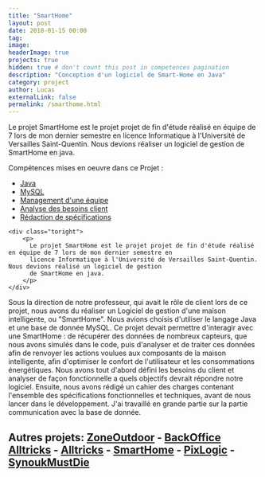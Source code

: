 ```yaml
---
title: "SmartHome"
layout: post
date: 2018-01-15 00:00
tag:
image:
headerImage: true
projects: true
hidden: true # don't count this post in competences pagination
description: "Conception d'un logiciel de Smart-Home en Java"
category: project
author: Lucas
externalLink: false
permalink: /smarthome.html
---
```



Le projet SmartHome est le projet projet de fin d'étude réalisé en équipe de 7 lors de mon dernier semestre en licence Informatique à l'Université de Versailles Saint-Quentin. Nous devions réaliser un logiciel de gestion de SmartHome en java.

Compétences mises en oeuvre dans ce Projet :

- [Java]({{site.url}}/myportfolio/csharp)
- [MySQL]({{site.url}}/myportfolio/mysql)
- [Management d'une équipe]({{site.url}}/myportfolio/team)
- [Analyse des besoins client]({{site.url}}/myportfolio/analyse-besoin)
- [Rédaction de spécifications]({{site.url}}/myportfolio/specifications)


<div class="side-by-side">

    <div class="toright">
        <p>
          Le projet SmartHome est le projet projet de fin d'étude réalisé en équipe de 7 lors de mon dernier semestre en
          licence Informatique à l'Université de Versailles Saint-Quentin. Nous devions réalisé un logiciel de gestion
          de SmartHome en java.
        </p>
    </div>
</div>

Sous la direction de notre professeur, qui avait le rôle de client lors de ce projet, nous avons du réaliser un
Logiciel de gestion d'une maison intelligente, ou "SmartHome". Nous avions choisis d'utiliser le langage
Java et une base de donnée MySQL.
Ce projet devait permettre d'interagir avec une SmartHome : de récupérer des données de nombreux capteurs, que nous avons simulés dans le code, puis d'analyser et de traiter ces données afin de renvoyer les actions voulues aux composants de la maison intelligente, afin d'optimiser le confort de l'utilisateur et les consommations énergétiques.
Nous avons tout d'abord défini les besoins du client et analyser de façon fonctionnelle a quels objectifs
devrait répondre notre logiciel.
Ensuite, nous avons rédigé un cahier des charges contenant l'ensemble des spécifications fonctionnelles et techniques, avant de nous lancer dans le développement.
J'ai travaillé en grande partie sur la partie communication avec la base de donnée.

Autres projets: [ZoneOutdoor]({{site.url}}/myportfolio/zone-outdoor.html) -
[BackOffice Alltricks]({{site.url}}/myportfolio/alltricks-backoffice.html) -
[Alltricks]({{site.url}}/myportfolio/alltricks.html) -
[SmartHome]({{site.url}}/myportfolio/smarthome.html) -
[PixLogic]({{site.url}}/myportfolio/PixLogic.html) - 
[SynoukMustDie]({{site.url}}/myportfolio/synoukmustdie.html)
---
